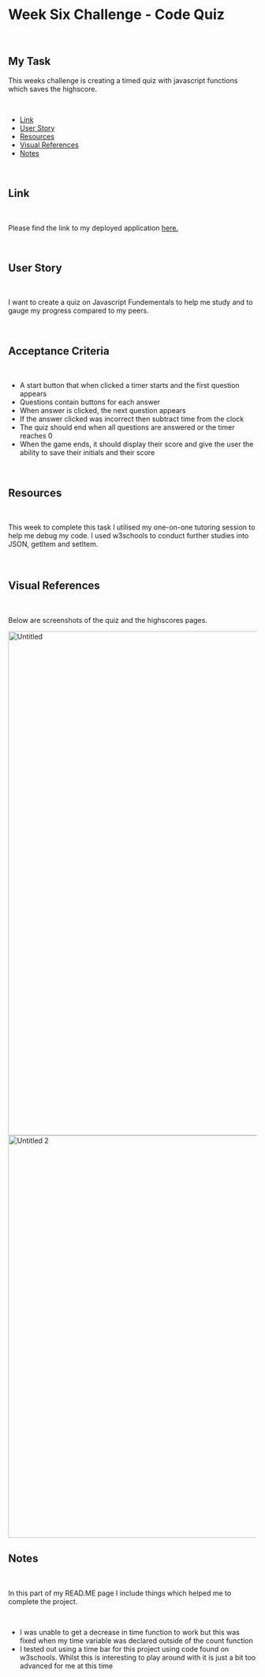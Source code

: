 # <h1>Week Six Challenge - Code Quiz</h1>
  <br/>
 <h2>My Task</h2> 
   <p>This weeks challenge is creating a timed quiz with javascript functions which saves the highscore.</p>
  
 <br/>
  <ul>
    <li><a href="https://github.com/tyrkgithub/code-quiz/blob/main/README.md#link">Link</a></li>
    <li><a href="https://github.com/tyrkgithub/code-quiz/blob/main/README.md#acceptance-criteria">User Story</a></li>
    <li><a href="https://github.com/tyrkgithub/code-quiz/blob/main/README.md#resources">Resources</a></li>
    <li><a href="https://github.com/tyrkgithub/code-quiz/blob/main/README.md#visual-references">Visual References</a></li>
    <li><a href="https://github.com/tyrkgithub/code-quiz/blob/main/README.md#notes">Notes</a></li>
  
  </ul>
  <br/>
  
 <h2>Link</h2>
  
  <br/>
  
  <p> Please find the link to my deployed application <a href="https://tyrkgithub.github.io/Code-Quiz">here.</a> </p>
  
  <br/>
  
 <h2>User Story</h2>
  
  <br/>
  
  <p>I want to create a quiz on Javascript Fundementals to help me study and to gauge my progress compared to my peers.<br/>
  </p>
  
  <br/>
  
<h2>Acceptance Criteria</h2>

  <br/>
  
  <ul>
    <li>A start button that when clicked a timer starts and the first question appears</li>
    <li>Questions contain buttons for each answer</li>
    <li>When answer is clicked, the next question appears</li>
    <li>If the answer clicked was incorrect then subtract time from the clock</li>
    <li>The quiz should end when all questions are answered or the timer reaches 0</li>
    <li>When the game ends, it should display their score and give the user the ability to save their initials and their score</li>
  </ul>
  
  <br/>

<h2>Resources</h2>

  <br/>
 
  <p>This week to complete this task I utilised my one-on-one tutoring session to help me debug my code. I used w3schools to conduct further studies into JSON, getItem and setItem.<br/>
 <br/>
  
  <br/>

 <h2>Visual References</h2>
 
  <br/>

  <p>Below are screenshots of the quiz and the highscores pages.</p>

<img width="1019" alt="Untitled" src="https://user-images.githubusercontent.com/118772733/214346981-5f11bd53-2a9a-4b5b-9b75-0d93767b0e4b.png">

<img width="814" alt="Untitled 2" src="https://user-images.githubusercontent.com/118772733/214346985-fc8ff302-f965-4446-b125-492c0aadc576.png">



  <br/>
   
 <h2>Notes</h2>
 

  <br/>
  
  <p>In this part of my READ.ME page I include things which helped me to complete the project.</p>
  
  <br/>
  
  <ul>
   <li>I was unable to get a decrease in time function to work but this was fixed when my time variable was declared outside of the count function</li>
   <li>I tested out using a time bar for this project using code found on w3schools. Whilst this is interesting to play around with it is just a bit too advanced for me at this time</li>

